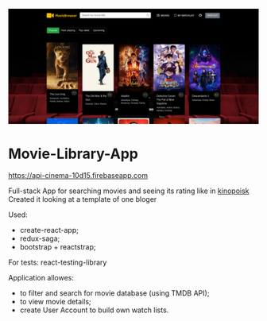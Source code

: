 
![Alt text](MovieBrowser_1.png?raw=true "MovieBrowser")

# Movie-Library-App

https://api-cinema-10d15.firebaseapp.com

Full-stack App for searching movies and seeing its rating like in [kinopoisk](kinopoisk.ru)
Created it looking at a template of one bloger 

Used:
* create-react-app;
* redux-saga;
* bootstrap + reactstrap;

For tests: react-testing-library

Application allowes: 
* to filter and search for movie database (using TMDB API);
* to view movie details;
* create User Account to build own watch lists.
